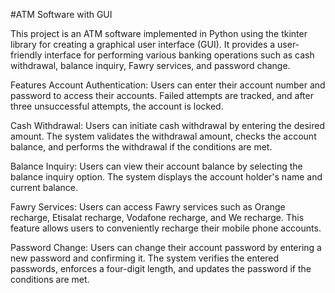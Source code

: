 #ATM Software with GUI

This project is an ATM software implemented in Python using the tkinter library for creating a graphical user interface (GUI). It provides a user-friendly interface for performing various banking operations such as cash withdrawal, balance inquiry, Fawry services, and password change.

Features
Account Authentication: Users can enter their account number and password to access their accounts. Failed attempts are tracked, and after three unsuccessful attempts, the account is locked.

Cash Withdrawal: Users can initiate cash withdrawal by entering the desired amount. The system validates the withdrawal amount, checks the account balance, and performs the withdrawal if the conditions are met.

Balance Inquiry: Users can view their account balance by selecting the balance inquiry option. The system displays the account holder's name and current balance.

Fawry Services: Users can access Fawry services such as Orange recharge, Etisalat recharge, Vodafone recharge, and We recharge. This feature allows users to conveniently recharge their mobile phone accounts.

Password Change: Users can change their account password by entering a new password and confirming it. The system verifies the entered passwords, enforces a four-digit length, and updates the password if the conditions are met.
